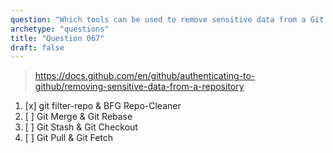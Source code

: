 ```yaml
---
question: "Which tools can be used to remove sensitive data from a Git repository's history?"
archetype: "questions"
title: "Question 067"
draft: false
---
```


> https://docs.github.com/en/github/authenticating-to-github/removing-sensitive-data-from-a-repository
1. [x] git filter-repo & BFG Repo-Cleaner
1. [ ] Git Merge & Git Rebase
1. [ ] Git Stash & Git Checkout
1. [ ] Git Pull & Git Fetch
